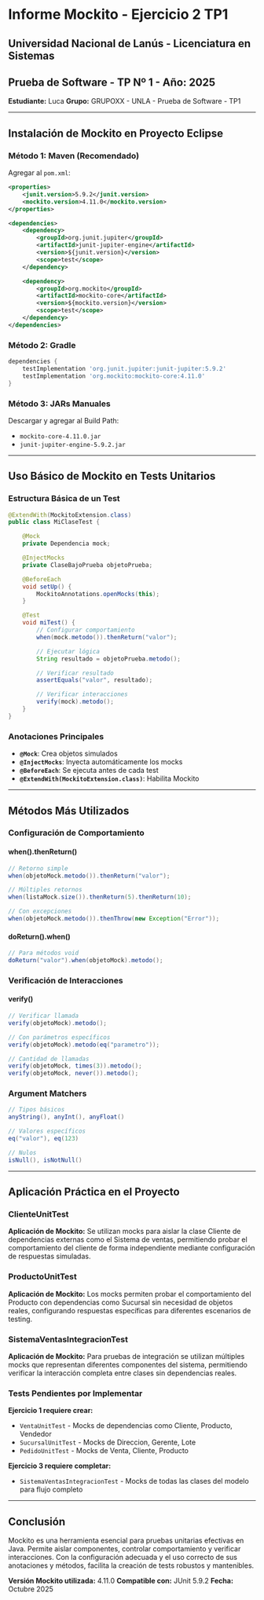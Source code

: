 # Informe Mockito - Ejercicio 2 TP1
## Universidad Nacional de Lanús - Licenciatura en Sistemas
## Prueba de Software - TP Nº 1 - Año: 2025

**Estudiante:** Luca
**Grupo:** GRUPOXX - UNLA - Prueba de Software - TP1

---

## Instalación de Mockito en Proyecto Eclipse

### Método 1: Maven (Recomendado)
Agregar al `pom.xml`:
```xml
<properties>
    <junit.version>5.9.2</junit.version>
    <mockito.version>4.11.0</mockito.version>
</properties>

<dependencies>
    <dependency>
        <groupId>org.junit.jupiter</groupId>
        <artifactId>junit-jupiter-engine</artifactId>
        <version>${junit.version}</version>
        <scope>test</scope>
    </dependency>

    <dependency>
        <groupId>org.mockito</groupId>
        <artifactId>mockito-core</artifactId>
        <version>${mockito.version}</version>
        <scope>test</scope>
    </dependency>
</dependencies>
```

### Método 2: Gradle
```gradle
dependencies {
    testImplementation 'org.junit.jupiter:junit-jupiter:5.9.2'
    testImplementation 'org.mockito:mockito-core:4.11.0'
}
```

### Método 3: JARs Manuales
Descargar y agregar al Build Path:
- `mockito-core-4.11.0.jar`
- `junit-jupiter-engine-5.9.2.jar`

---

## Uso Básico de Mockito en Tests Unitarios

### Estructura Básica de un Test
```java
@ExtendWith(MockitoExtension.class)
public class MiClaseTest {

    @Mock
    private Dependencia mock;

    @InjectMocks
    private ClaseBajoPrueba objetoPrueba;

    @BeforeEach
    void setUp() {
        MockitoAnnotations.openMocks(this);
    }

    @Test
    void miTest() {
        // Configurar comportamiento
        when(mock.metodo()).thenReturn("valor");

        // Ejecutar lógica
        String resultado = objetoPrueba.metodo();

        // Verificar resultado
        assertEquals("valor", resultado);

        // Verificar interacciones
        verify(mock).metodo();
    }
}
```

### Anotaciones Principales
- **`@Mock`**: Crea objetos simulados
- **`@InjectMocks`**: Inyecta automáticamente los mocks
- **`@BeforeEach`**: Se ejecuta antes de cada test
- **`@ExtendWith(MockitoExtension.class)`**: Habilita Mockito

---

## Métodos Más Utilizados

### Configuración de Comportamiento

#### when().thenReturn()
```java
// Retorno simple
when(objetoMock.metodo()).thenReturn("valor");

// Múltiples retornos
when(listaMock.size()).thenReturn(5).thenReturn(10);

// Con excepciones
when(objetoMock.metodo()).thenThrow(new Exception("Error"));
```

#### doReturn().when()
```java
// Para métodos void
doReturn("valor").when(objetoMock).metodo();
```

### Verificación de Interacciones

#### verify()
```java
// Verificar llamada
verify(objetoMock).metodo();

// Con parámetros específicos
verify(objetoMock).metodo(eq("parametro"));

// Cantidad de llamadas
verify(objetoMock, times(3)).metodo();
verify(objetoMock, never()).metodo();
```

### Argument Matchers
```java
// Tipos básicos
anyString(), anyInt(), anyFloat()

// Valores específicos
eq("valor"), eq(123)

// Nulos
isNull(), isNotNull()
```

---

## Aplicación Práctica en el Proyecto

### ClienteUnitTest
**Aplicación de Mockito:** Se utilizan mocks para aislar la clase Cliente de dependencias externas como el Sistema de ventas, permitiendo probar el comportamiento del cliente de forma independiente mediante configuración de respuestas simuladas.

### ProductoUnitTest
**Aplicación de Mockito:** Los mocks permiten probar el comportamiento del Producto con dependencias como Sucursal sin necesidad de objetos reales, configurando respuestas específicas para diferentes escenarios de testing.

### SistemaVentasIntegracionTest
**Aplicación de Mockito:** Para pruebas de integración se utilizan múltiples mocks que representan diferentes componentes del sistema, permitiendo verificar la interacción completa entre clases sin dependencias reales.

### Tests Pendientes por Implementar

**Ejercicio 1 requiere crear:**
- `VentaUnitTest` - Mocks de dependencias como Cliente, Producto, Vendedor
- `SucursalUnitTest` - Mocks de Direccion, Gerente, Lote
- `PedidoUnitTest` - Mocks de Venta, Cliente, Producto

**Ejercicio 3 requiere completar:**
- `SistemaVentasIntegracionTest` - Mocks de todas las clases del modelo para flujo completo

---

## Conclusión

Mockito es una herramienta esencial para pruebas unitarias efectivas en Java. Permite aislar componentes, controlar comportamiento y verificar interacciones. Con la configuración adecuada y el uso correcto de sus anotaciones y métodos, facilita la creación de tests robustos y mantenibles.

**Versión Mockito utilizada:** 4.11.0
**Compatible con:** JUnit 5.9.2
**Fecha:** Octubre 2025

